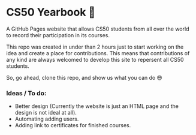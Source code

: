 # CS50 Yearbook 🥳

A GitHub Pages website that allows CS50 students from all over the world to record their participation in its courses.

This repo was created in under than 2 hours just to start working on the idea and create a place for contributions. This means that contributions of any kind are always welcomed to develop this site to repersent all CS50 students.

So, go ahead, clone this repo, and show us what you can do 😎


### Ideas / To do:
* Better design (Currently the website is just an HTML page and the design is not ideal at all).
* Automating adding users.
* Adding link to certificates for finished courses.
